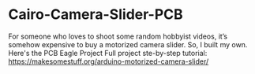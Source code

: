 # Cairo-Camera-Slider-PCB
For someone who loves to shoot some random hobbyist videos, it’s somehow expensive to buy a motorized camera slider. So, I built my own. Here's the PCB Eagle Project
Full project ste-by-step tutorial: https://makesomestuff.org/arduino-motorized-camera-slider/
